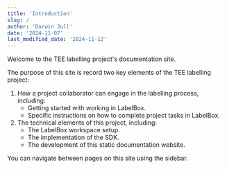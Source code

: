 ```yaml
---
title: 'Introduction'
slug: /
author: 'Darwin Jull'
date: '2024-11-07'
last_modified_date: '2024-11-12'
---
```


Welcome to the TEE labelling project's documentation site. 

The purpose of this site is record two key elements of the TEE labelling project:
1) How a project collaborator can engage in the labelling process, including:
    - Getting started with working in LabelBox.
    - Specific instructions on how to complete project tasks in LabelBox.
2) The technical elements of this project, including: 
    - The LabelBox workspace setup. 
    - The implementation of the SDK. 
    - The development of this static documentation website.

You can navigate between pages on this site using the sidebar.
